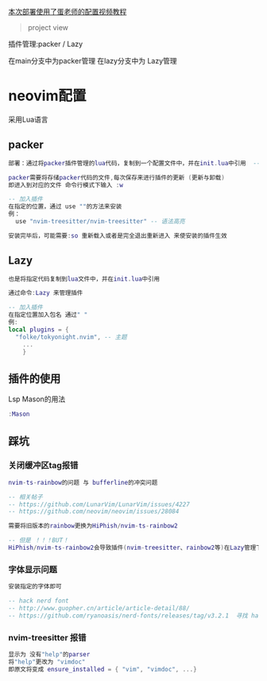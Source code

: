 [本次部署使用了蛋老师的配置视频教程](https://www.bilibili.com/video/BV1Td4y1578E/?spm_id_from=333.1007.top_right_bar_window_history.content.click&vd_source=3268ce5f8f29db48f5c4973357c7dfad)
> project view

插件管理:packer / Lazy

在main分支中为packer管理 在lazy分支中为 Lazy管理

# neovim配置

采用Lua语言

## packer

```lua
部署：通过将packer插件管理的lua代码，复制到一个配置文件中，并在init.lua中引用  -- 分布式存储

packer需要将存储packer代码的文件,每次保存来进行插件的更新 (更新与卸载)
即进入到对应的文件 命令行模式下输入 :w

-- 加入插件
在指定的位置，通过 use ""的方法来安装
例：
  use "nvim-treesitter/nvim-treesitter" -- 语法高亮

安装完毕后，可能需要:so 重新载入或者是完全退出重新进入 来使安装的插件生效
```

## Lazy

```lua
也是将指定代码复制到lua文件中，并在init.lua中引用  

通过命令:Lazy 来管理插件

-- 加入插件
在指定位置加入包名 通过" "
例:
local plugins = {
  "folke/tokyonight.nvim", -- 主题
    ...
    }

```

## 插件的使用

Lsp Mason的用法

```lua
:Mason
```



## 踩坑

### 关闭缓冲区tag报错

```lua
nvim-ts-rainbow的问题 与 bufferline的冲突问题

-- 相关帖子
-- https://github.com/LunarVim/LunarVim/issues/4227
-- https://github.com/neovim/neovim/issues/28084

需要将旧版本的rainbow更换为HiPhish/nvim-ts-rainbow2

-- 但是 ！！！BUT！
HiPhish/nvim-ts-rainbow2会导致插件(nvim-treesitter、rainbow2等)在Lazy管理下，加载时间很长
```

### 字体显示问题

```lua
安装指定的字体即可

-- hack nerd font
-- http://www.guopher.cn/article/article-detail/88/
-- https://github.com/ryanoasis/nerd-fonts/releases/tag/v3.2.1  寻找 hack nerd font.zip
```

### nvim-treesitter 报错

```lua
显示为 没有"help"的parser
将"help"更改为 "vimdoc" 
即原文将变成 ensure_installed = { "vim", "vimdoc", ...}
```

